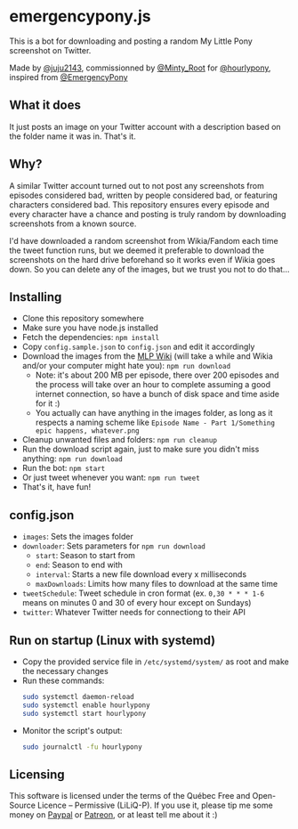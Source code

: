 # emergencypony.js

This is a bot for downloading and posting a random My Little Pony screenshot on Twitter.

Made by [@juju2143](https://twitter.com/juju2143), commissionned by [@Minty_Root](https://twitter.com/Minty_Root) for [@hourlypony](https://twitter.com/hourlypony), inspired from [@EmergencyPony](https://twitter.com/EmergencyPony)

## What it does

It just posts an image on your Twitter account with a description based on the folder name it was in. That's it.

## Why?

A similar Twitter account turned out to not post any screenshots from episodes considered bad, written by people considered bad, or featuring characters considered bad. This repository ensures every episode and every character have a chance and posting is truly random by downloading screenshots from a known source.

I'd have downloaded a random screenshot from Wikia/Fandom each time the tweet function runs, but we deemed it preferable to download the screenshots on the hard drive beforehand so it works even if Wikia goes down. So you can delete any of the images, but we trust you not to do that...

## Installing

- Clone this repository somewhere
- Make sure you have node.js installed
- Fetch the dependencies: `npm install`
- Copy `config.sample.json` to `config.json` and edit it accordingly
- Download the images from the [MLP Wiki](https://mlp.fandom.com) (will take a while and Wikia and/or your computer might hate you): `npm run download`
  - Note: it's about 200 MB per episode, there over 200 episodes and the process will take over an hour to complete assuming a good internet connection, so have a bunch of disk space and time aside for it :)
  - You actually can have anything in the images folder, as long as it respects a naming scheme like `Episode Name - Part 1/Something epic happens, whatever.png`
- Cleanup unwanted files and folders: `npm run cleanup`
- Run the download script again, just to make sure you didn't miss anything: `npm run download`
- Run the bot: `npm start`
- Or just tweet whenever you want: `npm run tweet`
- That's it, have fun!

## config.json

- `images`: Sets the images folder
- `downloader`: Sets parameters for `npm run download`
  - `start`: Season to start from
  - `end`: Season to end with
  - `interval`: Starts a new file download every x milliseconds
  - `maxDownloads`: Limits how many files to download at the same time
- `tweetSchedule`: Tweet schedule in cron format (ex. `0,30 * * * 1-6` means on minutes 0 and 30 of every hour except on Sundays)
- `twitter`: Whatever Twitter needs for connectiong to their API

## Run on startup (Linux with systemd)

- Copy the provided service file in `/etc/systemd/system/` as root and make the necessary changes
- Run these commands:
    ```sh
    sudo systemctl daemon-reload
    sudo systemctl enable hourlypony
    sudo systemctl start hourlypony
    ```
- Monitor the script's output:
    ```sh
    sudo journalctl -fu hourlypony
    ```

## Licensing

This software is licensed under the terms of the Québec Free and Open-Source Licence – Permissive (LiLiQ-P). If you use it, please tip me some money on [Paypal](https://paypal.me/juju2143) or [Patreon](https://patreon.com/juju2143), or at least tell me about it :)
